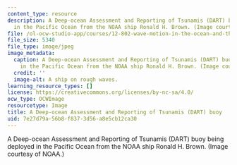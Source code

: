 ```yaml
---
content_type: resource
description: A Deep-ocean Assessment and Reporting of Tsunamis (DART) buoy being deployed
  in the Pacific Ocean from the NOAA ship Ronald H. Brown. (Image courtesy of NOAA.)
file: /ol-ocw-studio-app/courses/12-802-wave-motion-in-the-ocean-and-the-atmosphere-spring-2008/7e27d79a56b8f8373d56a8e5cb12ca30_12-802s08-th.jpg
file_size: 5340
file_type: image/jpeg
image_metadata:
  caption: A Deep-ocean Assessment and Reporting of Tsunamis (DART) buoy being deployed
    in the Pacific Ocean from the NOAA ship Ronald H. Brown. (Image courtesy of NOAA.)
  credit: ''
  image-alt: A ship on rough waves.
learning_resource_types: []
license: https://creativecommons.org/licenses/by-nc-sa/4.0/
ocw_type: OCWImage
resourcetype: Image
title: A Deep-ocean Assessment and Reporting of Tsunamis (DART) buoy
uid: 7e27d79a-56b8-f837-3d56-a8e5cb12ca30
---
```

A Deep-ocean Assessment and Reporting of Tsunamis (DART) buoy being deployed in the Pacific Ocean from the NOAA ship Ronald H. Brown. (Image courtesy of NOAA.)